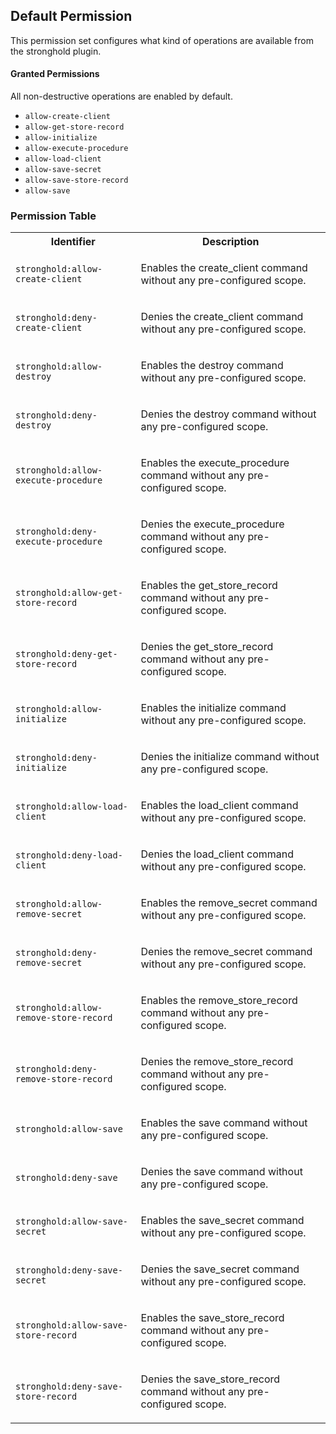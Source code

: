 ## Default Permission

This permission set configures what kind of
operations are available from the stronghold plugin.

#### Granted Permissions

All non-destructive operations are enabled by default.



- `allow-create-client`
- `allow-get-store-record`
- `allow-initialize`
- `allow-execute-procedure`
- `allow-load-client`
- `allow-save-secret`
- `allow-save-store-record`
- `allow-save`

### Permission Table 

<table>
<tr>
<th>Identifier</th>
<th>Description</th>
</tr>


<tr>
<td>

`stronghold:allow-create-client`

</td>
<td>

Enables the create_client command without any pre-configured scope.

</td>
</tr>

<tr>
<td>

`stronghold:deny-create-client`

</td>
<td>

Denies the create_client command without any pre-configured scope.

</td>
</tr>

<tr>
<td>

`stronghold:allow-destroy`

</td>
<td>

Enables the destroy command without any pre-configured scope.

</td>
</tr>

<tr>
<td>

`stronghold:deny-destroy`

</td>
<td>

Denies the destroy command without any pre-configured scope.

</td>
</tr>

<tr>
<td>

`stronghold:allow-execute-procedure`

</td>
<td>

Enables the execute_procedure command without any pre-configured scope.

</td>
</tr>

<tr>
<td>

`stronghold:deny-execute-procedure`

</td>
<td>

Denies the execute_procedure command without any pre-configured scope.

</td>
</tr>

<tr>
<td>

`stronghold:allow-get-store-record`

</td>
<td>

Enables the get_store_record command without any pre-configured scope.

</td>
</tr>

<tr>
<td>

`stronghold:deny-get-store-record`

</td>
<td>

Denies the get_store_record command without any pre-configured scope.

</td>
</tr>

<tr>
<td>

`stronghold:allow-initialize`

</td>
<td>

Enables the initialize command without any pre-configured scope.

</td>
</tr>

<tr>
<td>

`stronghold:deny-initialize`

</td>
<td>

Denies the initialize command without any pre-configured scope.

</td>
</tr>

<tr>
<td>

`stronghold:allow-load-client`

</td>
<td>

Enables the load_client command without any pre-configured scope.

</td>
</tr>

<tr>
<td>

`stronghold:deny-load-client`

</td>
<td>

Denies the load_client command without any pre-configured scope.

</td>
</tr>

<tr>
<td>

`stronghold:allow-remove-secret`

</td>
<td>

Enables the remove_secret command without any pre-configured scope.

</td>
</tr>

<tr>
<td>

`stronghold:deny-remove-secret`

</td>
<td>

Denies the remove_secret command without any pre-configured scope.

</td>
</tr>

<tr>
<td>

`stronghold:allow-remove-store-record`

</td>
<td>

Enables the remove_store_record command without any pre-configured scope.

</td>
</tr>

<tr>
<td>

`stronghold:deny-remove-store-record`

</td>
<td>

Denies the remove_store_record command without any pre-configured scope.

</td>
</tr>

<tr>
<td>

`stronghold:allow-save`

</td>
<td>

Enables the save command without any pre-configured scope.

</td>
</tr>

<tr>
<td>

`stronghold:deny-save`

</td>
<td>

Denies the save command without any pre-configured scope.

</td>
</tr>

<tr>
<td>

`stronghold:allow-save-secret`

</td>
<td>

Enables the save_secret command without any pre-configured scope.

</td>
</tr>

<tr>
<td>

`stronghold:deny-save-secret`

</td>
<td>

Denies the save_secret command without any pre-configured scope.

</td>
</tr>

<tr>
<td>

`stronghold:allow-save-store-record`

</td>
<td>

Enables the save_store_record command without any pre-configured scope.

</td>
</tr>

<tr>
<td>

`stronghold:deny-save-store-record`

</td>
<td>

Denies the save_store_record command without any pre-configured scope.

</td>
</tr>
</table>
